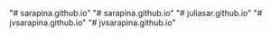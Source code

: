 "# sarapina.github.io" 
"# sarapina.github.io" 
"# juliasar.github.io" 
"# jvsarapina.github.io" 
"# jvsarapina.github.io" 
